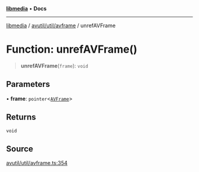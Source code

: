 [**libmedia**](../../../../README.md) • **Docs**

***

[libmedia](../../../../README.md) / [avutil/util/avframe](../README.md) / unrefAVFrame

# Function: unrefAVFrame()

> **unrefAVFrame**(`frame`): `void`

## Parameters

• **frame**: `pointer`\<[`AVFrame`](../../../struct/avframe/classes/AVFrame.md)\>

## Returns

`void`

## Source

[avutil/util/avframe.ts:354](https://github.com/zhaohappy/libmedia/blob/83708827f1f74f03ced670ca9bc2d9d1e5e5366a/src/avutil/util/avframe.ts#L354)
